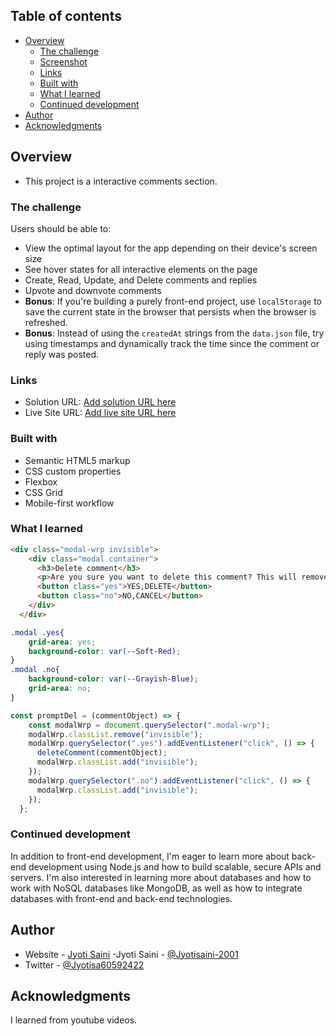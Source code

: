 ## Table of contents

- [Overview](#overview)
  - [The challenge](#the-challenge)
  - [Screenshot](#screenshot)
  - [Links](#links)
  - [Built with](#built-with)
  - [What I learned](#what-i-learned)
  - [Continued development](#continued-development)
- [Author](#author)
- [Acknowledgments](#acknowledgments)



## Overview
- This project is a interactive comments section.

### The challenge

Users should be able to:

- View the optimal layout for the app depending on their device's screen size
- See hover states for all interactive elements on the page
- Create, Read, Update, and Delete comments and replies
- Upvote and downvote comments
- **Bonus**: If you're building a purely front-end project, use `localStorage` to save the current state in the browser that persists when the browser is refreshed.
- **Bonus**: Instead of using the `createdAt` strings from the `data.json` file, try using timestamps and dynamically track the time since the comment or reply was posted.

### Links

- Solution URL: [Add solution URL here](https://your-solution-url.com)
- Live Site URL: [Add live site URL here](https://your-live-site-url.com)

### Built with

- Semantic HTML5 markup
- CSS custom properties
- Flexbox
- CSS Grid
- Mobile-first workflow




### What I learned

```html
<div class="modal-wrp invisible">
    <div class="modal container">
      <h3>Delete comment</h3>
      <p>Are you sure you want to delete this comment? This will remove the comment and cant be undone</p>
      <button class="yes">YES,DELETE</button>
      <button class="no">NO,CANCEL</button>
    </div>
  </div>

```
```css
.modal .yes{
    grid-area: yes;
    background-color: var(--Soft-Red);
}
.modal .no{
    background-color: var(--Grayish-Blue);
    grid-area: no;
}
```
```js
const promptDel = (commentObject) => {
    const modalWrp = document.querySelector(".modal-wrp");
    modalWrp.classList.remove("invisible");
    modalWrp.querySelector(".yes").addEventListener("click", () => {
      deleteComment(commentObject);
      modalWrp.classList.add("invisible");
    });
    modalWrp.querySelector(".no").addEventListener("click", () => {
      modalWrp.classList.add("invisible");
    });
  };
```



### Continued development

In addition to front-end development, I'm eager to learn more about back-end development using Node.js and how to build scalable, secure APIs and servers.
I'm also interested in learning more about databases and how to work with NoSQL databases like MongoDB, as well as how to integrate databases with front-end and back-end technologies.



## Author

- Website - [Jyoti Saini](https://jyotisaini-2001.github.io/Portfolio/)
-Jyoti Saini - [@Jyotisaini-2001](https://github.com/Jyotisaini-2001s)
- Twitter - [@Jyotisa60592422](https://twitter.com/Jyotisa60592422)



## Acknowledgments
I learned from youtube videos.
